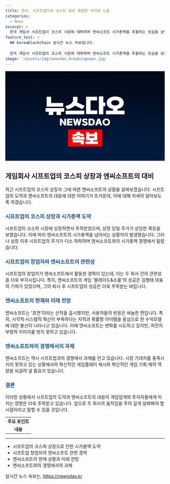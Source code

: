 ```yaml
---
title: 엔씨, 시프트업으로 코스피 입성 복잡한 속사정 노출
categories:
  - News
excerpt: >
  한국 게임사 시프트업이 코스피 시장에 데뷔하며 엔씨소프트 시가총액을 추월하는 모습을 보였지만, 이후 주가 하락으로 엔씨소프트를 따라잡지 못했다. 시프트업 창업자는 과거 엔씨소프트에서 역할수행게임 블레이드&소울 아트 디렉터를 맡았으며, 그의 화풍과 캐릭터 디자인은 게임의 성공 요인으로 작용했다. 엔씨소프트는 과거의 이미지를 탈피하기 위해 변화를 추구하지만, 여전히 부정적 시장 인식에 시달리고 있다. 이에 업계는 엔씨소프트의 차기작에 주목하고 있는 상황이다.
feature_text: >
  ## koreablockchain 실시간 뉴스 속보입니다.

  한국 게임사 시프트업이 코스피 시장에 데뷔하며 엔씨소프트 시가총액을 추월하는 모습을 보였지만, 이후 주가 하락으로 엔씨소프트를 따라잡지 못했다. 시프트업 창업자는 과거 엔씨소프트에서 역할수행게임 블레이드&소울 아트 디렉터를 맡았으며, 그의 화풍과 캐릭터 디자인은 게임의 성공 요인으로 작용했다. 엔씨소프트는 과거의 이미지를 탈피하기 위해 변화를 추구하지만, 여전히 부정적 시장 인식에 시달리고 있다. 이에 업계는 엔씨소프트의 차기작에 주목하고 있는 상황이다.
image: '/assets/img/newsdao_breakingnews.jpg'
---
```


<p><img src="/assets/img/newsdao_breakingnews.jpg" alt="koreablockchain 속보" /></p>

<h2 data-ke-size="size26">게임회사 시프트업의 코스피 상장과 엔씨소프트의 대비</h2>

<p data-ke-size="size16">최근 시프트업의 코스피 상장과 그에 따른 엔씨소프트의 상황을 살펴보겠습니다. 시프트업의 도약과 엔씨소프트의 대응에 대한 이야기가 뜨거운데, 이에 대해 자세히 알아보도록 하겠습니다.</p>

<h3><b><span style="color: #1a5490;">시프트업의 코스피 상장과 시가총액 도약</span></b></h3>

<p data-ke-size="size16">시프트업이 코스피 시장에 상장하면서 주목받았으며, 상장 당일 주가가 상당한 폭등을 보였습니다. 이에 따라 엔씨소프트의 시가총액을 넘어서는 상황까지 발생했습니다. 그러나 상장 이후 시프트업의 주가가 다소 하락하며 엔씨소프트와의 시가총액 경쟁에서 밀렸습니다.</p>

<h3><b><span style="color: #1a5490;">시프트업의 창업자와 엔씨소프트의 관련성</span></b></h3>

<p data-ke-size="size16">시프트업의 창업자가 엔씨소프트에서 활동한 경력이 있는데, 이는 두 회사 간의 관련성을 더욱 부각시킵니다. 특히, 엔씨소프트의 게임 '블레이드&소울'의 성공은 김형태 대표의 기여가 있었으며, 그의 퇴사 후 시프트업의 성공은 더욱 주목받는 바입니다.</p>

<h3><b><span style="color: #1a5490;">엔씨소프트의 현재와 미래 전망</span></b></h3>

<p data-ke-size="size16">엔씨소프트는 '호연'이라는 신작을 출시했지만, 사용자들의 반응은 싸늘한 편입니다. 특히, 시각적·시스템적 혁신이 부족하다는 지적과 확률형 아이템을 중심으로 한 수익모델에 대한 불신이 나타나고 있습니다. 이에 엔씨소프트는 변화를 시도하고 있지만, 여전히 부정적 이미지를 벗지 못하고 있습니다.</p>

<h3><b><span style="color: #1a5490;">엔씨소프트와의 경쟁에서의 과제</span></b></h3>

<p data-ke-size="size16">엔씨소프트는 역시 시프트업과의 경쟁에서 과제를 안고 있습니다. 시장 기대치를 충족시키지 못하고 있는 상황에서의 혁신적인 게임플레이 제시와 혁신적인 게임 기획·제작 역량을 되살려 낼 필요가 있습니다.</p>

<h3><b><span style="color: #1a5490;">결론</span></b></h3>

<p data-ke-size="size16">이러한 상황에서 시프트업의 도약과 엔씨소프트의 대응이 게임업계와 투자자들에게 미치는 영향은 더욱 주목받고 있습니다. 앞으로 두 회사의 움직임을 주의 깊게 살펴봐야 할 시점이라고 말할 수 있을 것입니다.</p>

<table>
    <tr>
        <td style="text-align: center; height: 17px;"><b>주요 포인트</b></td>
    </tr>
    <tr>
        <td style="text-align: center; height: 17px;"><b>내용</b></td>
    </tr>
</table>

<hr>

<ul>
    <li>시프트업의 코스피 상장으로 인한 시가총액 도약</li>
    <li>시프트업 창업자의 엔씨소프트 관련 경력</li>
    <li>엔씨소프트의 현재 상황과 미래 전망</li>
    <li>엔씨소프트와의 경쟁에서의 과제</li>
</ul>
실시간 뉴스 속보는, <a href="https://newsdao.kr" rel="dofollow">https://newsdao.kr</a>



